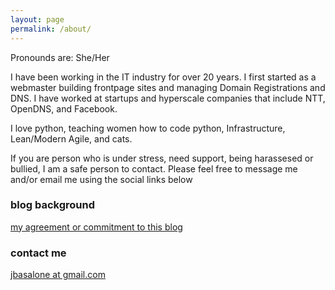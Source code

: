 ```yaml
---
layout: page
permalink: /about/
---
```



Pronounds are: She/Her 

I have been working in the IT industry for over 20 years. I first started as a webmaster building frontpage sites and managing Domain Registrations and DNS. I have worked at startups and hyperscale companies that include NTT, OpenDNS, and Facebook.

I love python, teaching women how to code python, Infrastructure, Lean/Modern Agile, and cats. 

If you are person who is under stress, need support, being harassesed or bullied, I am a safe person to contact. Please feel free to message me and/or email me using the social links below

### blog background

[my agreement or commitment to this blog ](http://blog.pennyblack.io/Another-Day-Another-Blog/)

### contact me

[jbasalone at gmail.com](mailto:jbasalone@gmail.com)
